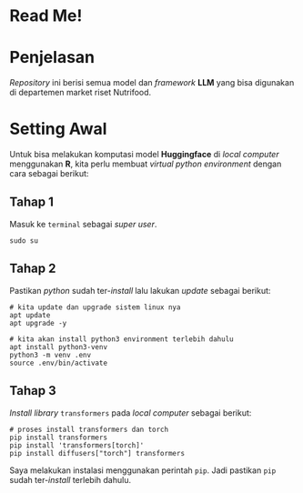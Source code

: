 # Read Me!


# Penjelasan

*Repository* ini berisi semua model dan *framework* **LLM** yang bisa
digunakan di departemen market riset Nutrifood.

# Setting Awal

Untuk bisa melakukan komputasi model **Huggingface** di *local computer*
menggunakan **R**, kita perlu membuat *virtual python environment*
dengan cara sebagai berikut:

## Tahap 1

Masuk ke `terminal` sebagai *super user*.

    sudo su

## Tahap 2

Pastikan *python* sudah ter-*install* lalu lakukan *update* sebagai
berikut:

    # kita update dan upgrade sistem linux nya
    apt update
    apt upgrade -y

    # kita akan install python3 environment terlebih dahulu
    apt install python3-venv
    python3 -m venv .env
    source .env/bin/activate

## Tahap 3

*Install library* `transformers` pada *local computer* sebagai berikut:

    # proses install transformers dan torch
    pip install transformers
    pip install 'transformers[torch]'
    pip install diffusers["torch"] transformers

Saya melakukan instalasi menggunakan perintah `pip`. Jadi pastikan `pip`
sudah ter-*install* terlebih dahulu.
